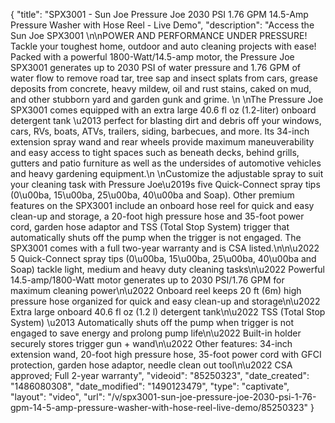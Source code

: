 {
    "title": "SPX3001 - Sun Joe Pressure Joe 2030 PSI 1.76 GPM 14.5-Amp Pressure Washer with Hose Reel - Live Demo",
    "description": "Access the Sun Joe SPX3001 \n\nPOWER AND PERFORMANCE UNDER PRESSURE! Tackle your toughest home, outdoor and auto cleaning projects with ease! Packed with a powerful 1800-Watt\/14.5-amp motor, the Pressure Joe SPX3001 generates up to 2030 PSI of water pressure and 1.76 GPM of water flow to remove road tar, tree sap and insect splats from cars, grease deposits from concrete, heavy mildew, oil and rust stains, caked on mud, and other stubborn yard and garden gunk and grime. \n \nThe Pressure Joe SPX3001 comes equipped with an extra large 40.6 fl oz (1.2-liter) onboard detergent tank \u2013 perfect for blasting dirt and debris off your windows, cars, RVs, boats, ATVs, trailers, siding, barbecues, and more. Its 34-inch extension spray wand and rear wheels provide maximum maneuverability and easy access to tight spaces such as beneath decks, behind grills, gutters and patio furniture as well as the undersides of automotive vehicles and heavy gardening equipment.\n \nCustomize the adjustable spray to suit your cleaning task with Pressure Joe\u2019s five Quick-Connect spray tips (0\u00ba, 15\u00ba, 25\u00ba, 40\u00ba and Soap). Other premium features on the SPX3001 include an onboard hose reel for quick and easy clean-up and storage, a 20-foot high pressure hose and 35-foot power cord, garden hose adaptor and TSS (Total Stop System) trigger that automatically shuts off the pump when the trigger is not engaged. The SPX3001 comes with a full two-year warranty and is CSA listed.\n\n\u2022 5 Quick-Connect spray tips (0\u00ba, 15\u00ba, 25\u00ba, 40\u00ba and Soap) tackle light, medium and heavy duty cleaning tasks\n\u2022 Powerful 14.5-amp\/1800-Watt motor generates up to 2030 PSI\/1.76 GPM for maximum cleaning power\n\u2022 Onboard reel keeps 20 ft (6m) high pressure hose organized for quick and easy clean-up and storage\n\u2022 Extra large onboard 40.6 fl oz (1.2 l) detergent tank\n\u2022 TSS (Total Stop System) \u2013 Automatically shuts off the pump when trigger is not engaged to save energy and prolong pump life\n\u2022 Built-in holder securely stores trigger gun + wand\n\u2022 Other features: 34-inch extension wand, 20-foot high pressure hose, 35-foot power cord with GFCI protection, garden hose adaptor, needle clean out tool\n\u2022 CSA approved; Full 2-year warranty",
    "videoid": "85250323",
    "date_created": "1486080308",
    "date_modified": "1490123479",
    "type": "captivate",
    "layout": "video",
    "url": "\/v\/spx3001-sun-joe-pressure-joe-2030-psi-1-76-gpm-14-5-amp-pressure-washer-with-hose-reel-live-demo\/85250323"
}